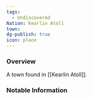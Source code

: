 ```yaml
---
tags:
  - Undiscovered
Nation: Kearlin Atoll
town: 
dg-publish: true
icon: place
---
```


### Overview
A town found in [[Kearlin Atoll]].

### Notable Information 